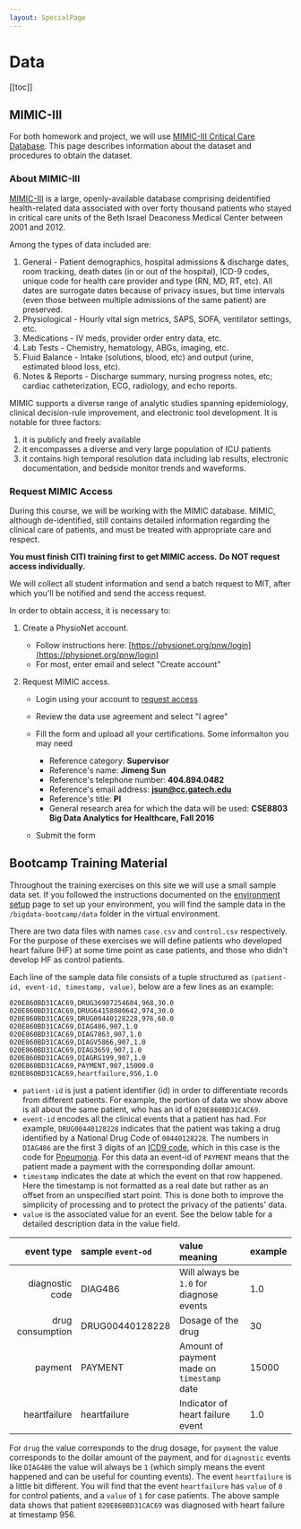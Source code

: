 ```yaml
---
layout: SpecialPage
---
```

# Data

[[toc]]

## MIMIC-III

For both homework and project, we will use [MIMIC-III Critical Care Database](https://mimic.mit.edu/about/mimic/). This page describes information about the dataset and procedures to obtain the dataset.

### About MIMIC-III

[MIMIC-III](https://mimic.mit.edu/about/mimic/) is a large, openly-available database comprising deidentified health-related data associated with over forty thousand patients who stayed in critical care units of the Beth Israel Deaconess Medical Center between 2001 and 2012.

Among the types of data included are:

1. General - Patient demographics, hospital admissions & discharge dates, room tracking, death dates (in or out of the hospital), ICD-9 codes, unique code for health care provider and type (RN, MD, RT, etc). All dates are surrogate dates because of privacy issues, but time intervals (even those between multiple admissions of the same patient) are preserved.
2. Physiological - Hourly vital sign metrics, SAPS, SOFA, ventilator settings, etc.
3. Medications - IV meds, provider order entry data, etc.
4. Lab Tests - Chemistry, hematology, ABGs, imaging, etc.
5. Fluid Balance - Intake (solutions, blood, etc) and output (urine, estimated blood loss, etc).
6. Notes & Reports - Discharge summary, nursing progress notes, etc; cardiac catheterization, ECG, radiology, and echo reports.

MIMIC supports a diverse range of analytic studies spanning epidemiology, clinical decision-rule improvement, and electronic tool development. It is notable for three factors:

1. it is publicly and freely available
2. it encompasses a diverse and very large population of ICU patients
3. it contains high temporal resolution data including lab results, electronic documentation, and bedside monitor trends and waveforms.

### Request MIMIC Access

During this course, we will be working with the MIMIC database. MIMIC, although de-identified, still contains detailed information regarding the clinical care of patients, and must be treated with appropriate care and respect.

**You must finish CITI training first to get MIMIC access.**   **Do NOT request access individually.**

We will collect all student information and send a batch request to MIT, after which you'll be notified and send the access request.


<NotInUse>

In order to obtain access, it is necessary to:

1. Create a PhysioNet account.
    - Follow instructions here: [https://physionet.org/pnw/login](https://physionet.org/pnw/login)
    - For most, enter email and select "Create account"

2. Request MIMIC access.
    - Login using your account to [request access](https://physionet.org/works/MIMICIIIClinicalDatabase/access.shtml)
    - Review the data use agreement and select "I agree"
    - Fill the form and upload all your certifications. Some informaiton you may need

        - Reference category: **Supervisor**
        - Reference's name: **Jimeng Sun**
        - Reference's telephone number: **404.894.0482**
        - Reference's email address: **jsun@cc.gatech.edu**
        - Reference's title: **PI**
        - General research area for which the data will be used: **CSE8803 Big Data Analytics for Healthcare, Fall 2016**
    - Submit the form

</NotInUse>

## Bootcamp Training Material

Throughout the training exercises on this site we will use a small sample data set. If you followed the instructions documented on the [environment setup](/env/) page to set up your environment, you will find the sample data in the `/bigdata-bootcamp/data` folder in the virtual environment.

There are two data files with names `case.csv` and `control.csv` respectively. For the purpose of these exercises we will define patients who developed heart failure (HF) at some time point as case patients, and those who didn't develop HF as control patients.

Each line of the sample data file consists of a tuple structured as `(patient-id, event-id, timestamp, value)`, below are a few lines as an example:

```
020E860BD31CAC69,DRUG36987254604,968,30.0
020E860BD31CAC69,DRUG64158080642,974,30.0
020E860BD31CAC69,DRUG00440128228,976,60.0
020E860BD31CAC69,DIAG486,907,1.0
020E860BD31CAC69,DIAG7863,907,1.0
020E860BD31CAC69,DIAGV5866,907,1.0
020E860BD31CAC69,DIAG3659,907,1.0
020E860BD31CAC69,DIAGRG199,907,1.0
020E860BD31CAC69,PAYMENT,907,15000.0
020E860BD31CAC69,heartfailure,956,1.0
```

- `patient-id` is just a patient identifier (id) in order to differentiate records from different patients. For example, the portion of data we show above is all about the same patient, who has an id of `020E860BD31CAC69`.
- `event-id` encodes all the clinical events that a patient has had. For example, `DRUG00440128228` indicates that the patient was taking a drug identified by a National Drug Code of `00440128228`. The numbers in `DIAG486` are the first 3 digits of an [ICD9 code](https://www.cms.gov/medicare-coverage-database/staticpages/icd-9-code-lookup.aspx), which in this case is the code for [Pneumonia](http://www.icd9data.com/2012/Volume1/460-519/480-488/486/486.htm). For this data an event-id of `PAYMENT` means that the patient made a payment with the corresponding dollar amount.
- `timestamp` indicates the date at which the event on that row happened. Here the timestamp is not formatted as a real date but rather as an offset from an unspecified start point. This is done both to improve the simplicity of processing and to protect the privacy of the patients' data.
- `value` is the associated value for an event. See the below table for a detailed description data in the value field.

|event type| sample `event-od`| value meaning| example|
|---------:|:-----------------|:-------------|:-------------|
|diagnostic code|DIAG486|Will always be `1.0` for diagnose events| 1.0 |
|drug consumption|DRUG00440128228|Dosage of the drug|30|
|payment|PAYMENT|Amount of payment made on `timestamp` date| 15000|
|heartfailure|heartfailure|Indicator of heart failure event| 1.0 |

<NotInUse>

For `drug` the value corresponds to the drug dosage, for `payment` the value corresponds to the dollar amount of the payment, and for `diagnostic` events like `DIAG486` the value will always be `1` (which simply means the event happened and can be useful for counting events). The event `heartfailure` is a little bit different. You will find that the event `heartfailure` has `value` of `0` for control patients, and a `value` of `1` for case patients. The above sample data shows that patient `020E860BD31CAC69` was diagnosed with heart failure at timestamp 956.

</NotInUse>
